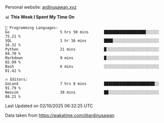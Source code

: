Personal website: [ardinusawan.xyz](https://ardinusawan.xyz)

<!--START_SECTION:waka-->
📊 **This Week I Spent My Time On** 

```text
💬 Programming Languages: 
Go                       5 hrs 50 mins       ███████████████████░░░░░░   75.21 % 
SQL                      1 hr 16 mins        ████░░░░░░░░░░░░░░░░░░░░░   16.32 % 
Python                   21 mins             █░░░░░░░░░░░░░░░░░░░░░░░░   04.70 % 
Markdown                 9 mins              █░░░░░░░░░░░░░░░░░░░░░░░░   02.09 % 
Bash                     6 mins              ░░░░░░░░░░░░░░░░░░░░░░░░░   01.42 % 

🔥 Editors: 
GoLand                   7 hrs 8 mins        ███████████████████████░░   91.79 % 
Neovim                   38 mins             ██░░░░░░░░░░░░░░░░░░░░░░░   08.21 % 
```


 Last Updated on 02/10/2025 06:32:25 UTC
<!--END_SECTION:waka-->
Data taken from https://wakatime.com/@ardinusawan
